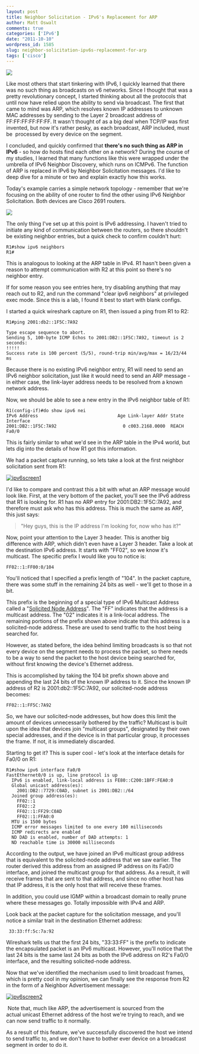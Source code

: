 ```yaml
---
layout: post
title: Neighbor Solicitation - IPv6's Replacement for ARP
author: Matt Oswalt
comments: true
categories: ['IPv6']
date: "2011-10-10"
wordpress_id: 1585
slug: neighbor-solicitation-ipv6s-replacement-for-arp
tags: ['cisco']
---
```



![](/assets/2011/10/noarp.png)

Like most others that start tinkering with IPv6, I quickly learned that there was no such thing as broadcasts on v6 networks. Since I thought that was a pretty revolutionary concept, I started thinking about all the protocols that until now have relied upon the ability to send via broadcast. The first that came to mind was ARP, which resolves known IP addresses to unknown MAC addresses by sending to the Layer 2 broadcast address of FF:FF:FF:FF:FF:FF. It wasn't thought of as a big deal when TCP/IP was first invented, but now it's rather pesky, as each broadcast, ARP included, must be  processed by every device on the segment.

I concluded, and quickly confirmed that **there's no such thing as ARP in IPv6** - so how do hosts find each other on a network? During the course of my studies, I learned that many functions like this were wrapped under the umbrella of IPv6 Neighbor Discovery, which runs on ICMPv6. The function of ARP is replaced in IPv6 by Neighbor Solicitation messages. I'd like to deep dive for a minute or two and explain exactly how this works.

Today's example carries a simple network topology - remember that we're focusing on the ability of one router to find the other using IPv6 Neighbor Solicitation. Both devices are Cisco 2691 routers.

![](/assets/2011/10/diagram.png)

The only thing I've set up at this point is IPv6 addressing. I haven't tried to initiate any kind of communication between the routers, so there shouldn't be existing neighbor entries, but a quick check to confirm couldn't hurt:

    R1#show ipv6 neighbors
    R1#

This is analogous to looking at the ARP table in IPv4. R1 hasn't been given a reason to attempt communication with R2 at this point so there's no neighbor entry.

If for some reason you see entries here, try disabling anything that may reach out to R2, and run the command "clear ipv6 neighbors" at privileged exec mode. Since this is a lab, I found it best to start with blank configs.

I started a quick wireshark capture on R1, then issued a ping from R1 to R2:
    
    R1#ping 2001:db2::1F5C:7A92
    
    Type escape sequence to abort.
    Sending 5, 100-byte ICMP Echos to 2001:DB2::1F5C:7A92, timeout is 2 seconds:
    !!!!!
    Success rate is 100 percent (5/5), round-trip min/avg/max = 16/23/44 ms

Because there is no existing IPv6 neighbor entry, R1 will need to send an IPv6 neighbor solicitation, just like it would need to send an ARP message - in either case, the link-layer address needs to be resolved from a known network address.

Now, we should be able to see a new entry in the IPv6 neighbor table of R1:
    
    R1(config-if)#do show ipv6 nei
    IPv6 Address                              Age Link-layer Addr State Interface
    2001:DB2::1F5C:7A92                         0 c003.2168.0000  REACH Fa0/0

This is fairly similar to what we'd see in the ARP table in the IPv4 world, but lets dig into the details of how R1 got this information.

We had a packet capture running, so lets take a look at the first neighbor solicitation sent from R1:

[![ipv6screen1](/assets/2011/10/ipv6screen1-1024x340.png)](/assets/2011/10/ipv6screen1.png)

I'd like to compare and contrast this a bit with what an ARP message would look like. First, at the very bottom of the packet, you'll see the IPv6 address that R1 is looking for. R1 has no ARP entry for 2001:DB2::1F5C:7A92, and therefore must ask who has this address. This is much the same as ARP, this just says:

> "Hey guys, this is the IP address I'm looking for, now who has it?"

Now, point your attention to the Layer 3 header. This is another big difference with ARP, which didn't even have a Layer 3 header. Take a look at the destination IPv6 address. It starts with "FF02", so we know it's multicast. The specific prefix I would like you to notice is:

    FF02::1:FF00:0/104

You'll noticed that I specified a prefix length of "104". In the packet capture, there was some stuff in the remaining 24 bits as well - we'll get to those in a bit.

This prefix is the beginning of a special type of IPv6 Multicast Address called a "[Solicited Node Address](http://tools.ietf.org/html/rfc4291#section-2.7.1)". The "FF" indicates that the address is a multicast address. The "02" indicates it is a link-local address. The remaining portions of the prefix shown above indicate that this address is a solicited-node address. These are used to send traffic to the host being searched for.

However, as stated before, the idea behind limiting broadcasts is so that not every device on the segment needs to process the packet, so there needs to be a way to send the packet to the host device being searched for, without first knowing the device's Ethernet address.

This is accomplished by taking the 104 bit prefix shown above and appending the last 24 bits of the known IP address to it. Since the known IP address of R2 is 2001:db2::1F5C:7A92, our solicited-node address becomes:

    FF02::1:FF5C:7A92

So, we have our solicited-node addresses, but how does this limit the amount of devices unnecessarily bothered by the traffic? Multicast is built upon the idea that devices join "multicast groups", designated by their own special addresses, and if the device is in that particular group, it processes the frame. If not, it is immediately discarded.

Starting to get it? This is super cool - let's look at the interface details for Fa0/0 on R1:
    
    R1#show ipv6 interface Fa0/0
    FastEthernet0/0 is up, line protocol is up
      IPv6 is enabled, link-local address is FE80::C200:1BFF:FEA0:0
      Global unicast address(es):
        2001:DB2::7729:C0AD, subnet is 2001:DB2::/64
      Joined group address(es):
        FF02::1
        FF02::2
        FF02::1:FF29:C0AD
        FF02::1:FFA0:0
      MTU is 1500 bytes
      ICMP error messages limited to one every 100 milliseconds
      ICMP redirects are enabled
      ND DAD is enabled, number of DAD attempts: 1
      ND reachable time is 30000 milliseconds

According to the output, we have joined an IPv6 multicast group address that is equivalent to the solicited-node address that we saw earlier. The router derived this address from an assigned IP address on its Fa0/0 interface, and joined the multicast group for that address. As a result, it will receive frames that are sent to that address, and since no other host has that IP address, it is the only host that will receive these frames.

In addition, you could use IGMP within a broadcast domain to really prune where these messages go. Totally impossible with IPv4 and ARP.

Look back at the packet capture for the solicitation message, and you'll notice a similar trait in the destination Ethernet address:

     33:33:ff:5c:7a:92

Wireshark tells us that the first 24 bits, "33:33:FF" is the prefix to indicate the encapsulated packet is an IPv6 multicast. However, you'll notice that the last 24 bits is the same last 24 bits as both the IPv6 address on R2's Fa0/0 interface, and the resulting solicited-node address.

Now that we've identified the mechanism used to limit broadcast frames, which is pretty cool in my opinion, we can finally see the response from R2 in the form of a Neighbor Advertisement message:

[![ipv6screen2](/assets/2011/10/ipv6screen2-1024x344.png)](/assets/2011/10/ipv6screen2.png)

 Note that, much like ARP, the advertisement is sourced from the actual unicast Ethernet address of the host we're trying to reach, and we can now send traffic to it normally.

As a result of this feature, we've successfully discovered the host we intend to send traffic to, and we don't have to bother ever device on a broadcast segment in order to do it.
